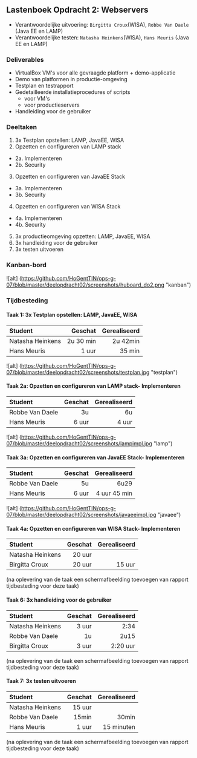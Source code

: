## Lastenboek Opdracht 2: Webservers

* Verantwoordelijke uitvoering: `Birgitta Croux`(WISA), `Robbe Van Daele` (Java EE en LAMP)
* Verantwoordelijke testen: `Natasha Heinkens`(WISA), `Hans Meuris` (Java EE en LAMP)

### Deliverables

* VirtualBox VM's voor alle gevraagde platform + demo-applicatie
* Demo van platformen in productie-omgeving
* Testplan en testrapport
* Gedetailleerde installatieprocedures of scripts
   * voor VM's
   * voor productieservers
* Handleiding voor de gebruiker

### Deeltaken

1. 3x Testplan opstellen: LAMP, JavaEE, WISA
2. Opzetten en configureren van LAMP stack  
  * 2a. Implementeren
  * 2b. Security
3. Opzetten en configureren van JavaEE Stack
  *  3a. Implementeren
  *  3b. Security
4. Opzetten en configureren van WISA Stack
  * 4a. Implementeren
  * 4b. Security
5. 3x productieomgeving opzetten: LAMP, JavaEE, WISA
6. 3x handleiding voor de gebruiker
7. 3x testen uitvoeren

### Kanban-bord

![alt] (https://github.com/HoGentTIN/ops-g-07/blob/master/deelopdracht02/screenshots/huboard_do2.png "kanban")

### Tijdbesteding

#### Taak 1: 3x Testplan opstellen: LAMP, JavaEE, WISA
| Student  | Geschat | Gerealiseerd |
| :---     |    ---: |         ---: |
| Natasha Heinkens |  2u 30 min              | 2u 42min             |
| Hans Meuris | 1 uur  |  35 min |
![alt] (https://github.com/HoGentTIN/ops-g-07/blob/master/deelopdracht02/screenshots/testplan.jpg "testplan")

#### Taak 2a: Opzetten en configureren van LAMP stack- Implementeren
| Student  | Geschat | Gerealiseerd |
| :---     |    ---: |         ---: |
| Robbe Van Daele |      3u    |        6u  |
| Hans Meuris | 6 uur  |  4 uur  |
![alt] (https://github.com/HoGentTIN/ops-g-07/blob/master/deelopdracht02/screenshots/lampimpl.jpg "lamp")

#### Taak 3a: Opzetten en configureren van JavaEE Stack- Implementeren
| Student  | Geschat | Gerealiseerd |
| :---     |    ---: |         ---: |
| Robbe Van Daele |       5u    |     6u29    |
| Hans Meuris | 6 uur  |  4 uur 45 min  |
![alt] (https://github.com/HoGentTIN/ops-g-07/blob/master/deelopdracht02/screenshots/javaeeimpl.jpg "javaee")

#### Taak 4a: Opzetten en configureren van WISA Stack- Implementeren
| Student  | Geschat | Gerealiseerd |
| :---     |    ---: |         ---: |
| Natasha Heinkens |     20 uur           |              |
| Birgitta Croux |     20 uur          |       15 uur       |
(na oplevering van de taak een schermafbeelding toevoegen van rapport tijdbesteding voor deze taak)

#### Taak 6: 3x handleiding voor de gebruiker
| Student  | Geschat | Gerealiseerd |
| :---     |    ---: |         ---: |
| Natasha Heinkens |  3 uur              |   2:34           |
| Robbe Van Daele |      1u      |      2u15    |
| Birgitta Croux |     3 uur          |      2:20 uur        |
(na oplevering van de taak een schermafbeelding toevoegen van rapport tijdbesteding voor deze taak)

#### Taak 7: 3x testen uitvoeren
| Student  | Geschat | Gerealiseerd |
| :---     |    ---: |         ---: |
| Natasha Heinkens |  15 uur              |              |
| Robbe Van Daele |    15min       |    30min      |
| Hans Meuris | 1 uur  |  15 minuten  |
(na oplevering van de taak een schermafbeelding toevoegen van rapport tijdbesteding voor deze taak)

